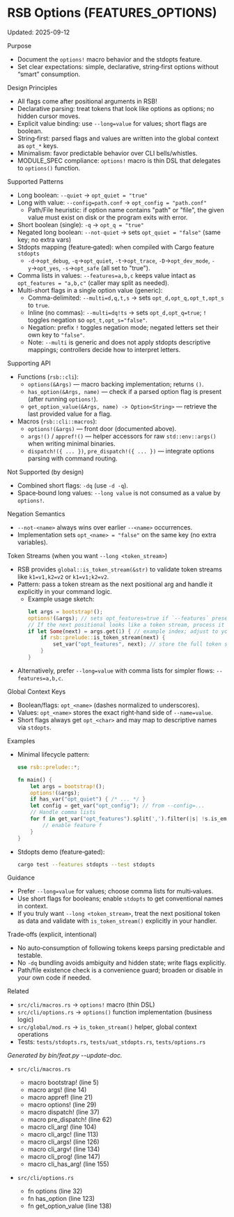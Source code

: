 # RSB Options (FEATURES_OPTIONS)

Updated: 2025-09-12

Purpose
- Document the `options!` macro behavior and the stdopts feature.
- Set clear expectations: simple, declarative, string‑first options without “smart” consumption.

Design Principles
- All flags come after positional arguments in RSB!
- Declarative parsing: treat tokens that look like options as options; no hidden cursor moves.
- Explicit value binding: use `--long=value` for values; short flags are boolean.
- String‑first: parsed flags and values are written into the global context as `opt_*` keys.
- Minimalism: favor predictable behavior over CLI bells/whistles.
- MODULE_SPEC compliance: `options!` macro is thin DSL that delegates to `options()` function.

Supported Patterns
- Long boolean: `--quiet` → `opt_quiet = "true"`
- Long with value: `--config=path.conf` → `opt_config = "path.conf"`
  - Path/File heuristic: if option name contains "path" or "file", the given value must exist on disk or the program exits with error.
- Short boolean (single): `-q` → `opt_q = "true"`
- Negated long boolean: `--not-quiet` → sets `opt_quiet = "false"` (same key; no extra vars)
- Stdopts mapping (feature‑gated): when compiled with Cargo feature `stdopts`
  - `-d`→`opt_debug`, `-q`→`opt_quiet`, `-t`→`opt_trace`, `-D`→`opt_dev_mode`, `-y`→`opt_yes`, `-s`→`opt_safe` (all set to "true").
- Comma lists in values: `--features=a,b,c` keeps value intact as `opt_features = "a,b,c"` (caller may split as needed).
- Multi-short flags in a single option value (generic):
  - Comma-delimited: `--multi=d,q,t,s` → sets `opt_d,opt_q,opt_t,opt_s` to `true`.
  - Inline (no commas): `--multi=dq!ts` → sets `opt_d,opt_q=true`; `!` toggles negation so `opt_t,opt_s="false"`.
  - Negation: prefix `!` toggles negation mode; negated letters set their own key to `"false"`.
  - Note: `--multi` is generic and does not apply stdopts descriptive mappings; controllers decide how to interpret letters.

Supporting API
- Functions (`rsb::cli`):
  - `options(&Args)` — macro backing implementation; returns `()`.
  - `has_option(&Args, name)` — check if a parsed option flag is present (after running `options!`).
  - `get_option_value(&Args, name) -> Option<String>` — retrieve the last provided value for a flag.
- Macros (`rsb::cli::macros`):
  - `options!(&args)` — front door (documented above).
  - `args!()` / `appref!()` — helper accessors for raw `std::env::args()` when writing minimal binaries.
  - `dispatch!({ ... })`, `pre_dispatch!({ ... })` — integrate options parsing with command routing.

Not Supported (by design)
- Combined short flags: `-dq` (use `-d -q`).
- Space‑bound long values: `--long value` is not consumed as a value by `options!`.

Negation Semantics
- `--not-<name>` always wins over earlier `--<name>` occurrences.
- Implementation sets `opt_<name> = "false"` on the same key (no extra variables).

Token Streams (when you want `--long <token_stream>`)
- RSB provides `global::is_token_stream(&str)` to validate token streams like `k1=v1,k2=v2` or `k1=v1;k2=v2`.
- Pattern: pass a token stream as the next positional arg and handle it explicitly in your command logic.
  - Example usage sketch:
    ```rust
    let args = bootstrap!();
    options!(&args); // sets opt_features=true if `--features` present
    // If the next positional looks like a token stream, process it
    if let Some(next) = args.get(1) { // example index; adjust to your layout
        if rsb::prelude::is_token_stream(next) {
            set_var("opt_features", next); // store the full token stream
        }
    }
    ```
- Alternatively, prefer `--long=value` with comma lists for simpler flows: `--features=a,b,c`.

Global Context Keys
- Boolean/flags: `opt_<name>` (dashes normalized to underscores).
- Values: `opt_<name>` stores the exact right‑hand side of `--name=value`.
- Short flags always get `opt_<char>` and may map to descriptive names via `stdopts`.

Examples
- Minimal lifecycle pattern:
  ```rust
  use rsb::prelude::*;

  fn main() {
      let args = bootstrap!();
      options!(&args);
      if has_var("opt_quiet") { /* ... */ }
      let config = get_var("opt_config"); // from --config=...
      // Handle comma lists
      for f in get_var("opt_features").split(',').filter(|s| !s.is_empty()) {
          // enable feature f
      }
  }
  ```

- Stdopts demo (feature‑gated):
  ```bash
  cargo test --features stdopts --test stdopts
  ```

Guidance
- Prefer `--long=value` for values; choose comma lists for multi‑values.
- Use short flags for booleans; enable `stdopts` to get conventional names in context.
- If you truly want `--long <token_stream>`, treat the next positional token as data and validate with `is_token_stream()` explicitly in your handler.

Trade‑offs (explicit, intentional)
- No auto‑consumption of following tokens keeps parsing predictable and testable.
- No `-dq` bundling avoids ambiguity and hidden state; write flags explicitly.
- Path/file existence check is a convenience guard; broaden or disable in your own code if needed.

Related
- `src/cli/macros.rs` → `options!` macro (thin DSL)
- `src/cli/options.rs` → `options()` function implementation (business logic)
- `src/global/mod.rs` → `is_token_stream()` helper, global context operations
- Tests: `tests/stdopts.rs`, `tests/uat_stdopts.rs`, `tests/options.rs`

<!-- feat:options -->

_Generated by bin/feat.py --update-doc._

* `src/cli/macros.rs`
  - macro bootstrap! (line 5)
  - macro args! (line 14)
  - macro appref! (line 21)
  - macro options! (line 29)
  - macro dispatch! (line 37)
  - macro pre_dispatch! (line 62)
  - macro cli_arg! (line 104)
  - macro cli_argc! (line 113)
  - macro cli_args! (line 126)
  - macro cli_argv! (line 134)
  - macro cli_prog! (line 147)
  - macro cli_has_arg! (line 155)

* `src/cli/options.rs`
  - fn options (line 32)
  - fn has_option (line 123)
  - fn get_option_value (line 138)

<!-- /feat:options -->

